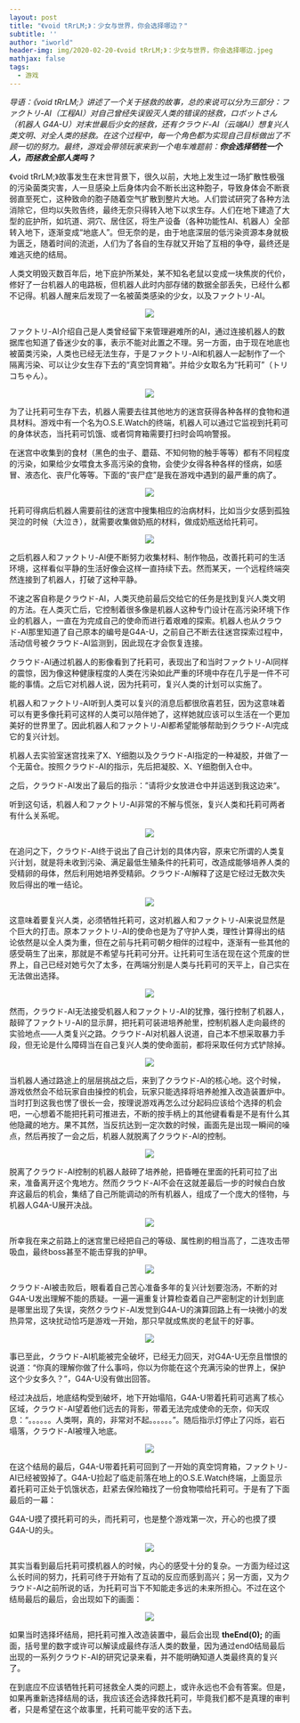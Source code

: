 ```yaml
---
layout: post
title: "《void tRrLM;》：少女与世界，你会选择哪边？"
subtitle: ''
author: "iworld"
header-img: img/2020-02-20-《void tRrLM;》：少女与世界，你会选择哪边.jpeg
mathjax: false
tags:
  - 游戏
---
```


*导语：《void tRrLM;》讲述了一个关于拯救的故事，总的来说可以分为三部分：ファクトリ-AI（工程AI）对自己曾经失误毁灭人类的错误的拯救，ロボットさん（机器人 G4A-U）对末世最后少女的拯救，还有クラウド-AI（云端AI）想复兴人类文明、对全人类的拯救。在这个过程中，每一个角色都为实现自己目标做出了不顾一切的努力。最终，游戏会带领玩家来到一个电车难题前：**你会选择牺牲一个人，而拯救全部人类吗？***

《void tRrLM;》故事发生在末世背景下，很久以前，大地上发生过一场扩散性极强的污染菌类灾害，人一旦感染上后身体内会不断长出这种胞子，导致身体会不断衰弱直至死亡，这种致命的胞子随着空气扩散到整片大地。人们尝试研究了各种方法消除它，但均以失败告终，最终无奈只得转入地下以求生存。人们在地下建造了大型的庇护所，如坑道、洞穴、居住区，将生产设备（各种功能性AI、机器人）全部转入地下，逐渐变成“地底人”。但无奈的是，由于地底深层的低污染资源本身就极为匮乏，随着时间的流逝，人们为了各自的生存就又开始了互相的争夺，最终还是难逃灭绝的结局。

人类文明毁灭数百年后，地下庇护所某处，某不知名老鼠以变成一块焦炭的代价，修好了一台机器人的电路板，但机器人此时内部存储的数据全部丢失，已经什么都不记得。机器人醒来后发现了一名被菌类感染的少女，以及ファクトリ-AI。

<div align="center"><img src="https://res.cloudinary.com/dzu6x6nqi/image/upload/v1582279483/iblog/void%20tRrLM/2020020410522700-EDAD01278B1EC38926E121C93CA53229.jpg"></div>

ファクトリ-AI介绍自己是人类曾经留下来管理避难所的AI，通过连接机器人的数据库也知道了昏迷少女的事，表示不能对此置之不理。另一方面，由于现在地底也被菌类污染，人类也已经无法生存，于是ファクトリ-AI和机器人一起制作了一个隔离污染、可以让少女生存下去的“真空饲育箱”。并给少女取名为“托莉可”（トリコちゃん）。

<div align="center"><img src="https://res.cloudinary.com/dzu6x6nqi/image/upload/v1582279729/iblog/void%20tRrLM/2020020410585700-EDAD01278B1EC38926E121C93CA53229.jpg"></div>

为了让托莉可生存下去，机器人需要去往其他地方的迷宫获得各种各样的食物和道具材料。游戏中有一个名为O.S.E.Watch的终端，机器人可以通过它监视到托莉可的身体状态，当托莉可饥饿、或者饲育箱需要打扫时会鸣响警报。

在迷宫中收集到的食材（黑色的虫子、蘑菇、不知何物的触手等等）都有不同程度的污染，如果给少女喂食太多高污染的食物，会使少女得各种各样的怪病，如感冒、液态化、丧尸化等等。下面的“丧尸症”是我在游戏中遇到的最严重的病了。

<div align="center"><img src="https://res.cloudinary.com/dzu6x6nqi/image/upload/v1582283105/iblog/void%20tRrLM/2020021109531200-EDAD01278B1EC38926E121C93CA53229.jpg">
</div>

托莉可得病后机器人需要前往的迷宫中搜集相应的治病材料，比如当少女感到孤独哭泣的时候（大泣き），就需要收集做奶瓶的材料，做成奶瓶送给托莉可。

<div align="center">
  <img src="https://tva1.sinaimg.cn/large/0082zybply1gc4fhr15plg30zk0k0x72.gif">
</div>

之后机器人和ファクトリ-AI便不断努力收集材料、制作物品，改善托莉可的生活环境，这样看似平静的生活好像会这样一直持续下去。然而某天，一个远程终端突然连接到了机器人，打破了这种平静。

不速之客自称是クラウド-AI，人类灭绝前最后交给它的任务是找到复兴人类文明的方法。在人类灭亡后，它控制着很多像是机器人这种专门设计在高污染环境下作业的机器人，一直在为完成自己的使命而进行着艰难的探索。机器人也从クラウド-AI那里知道了自己原本的编号是G4A-U，之前自己不断去往迷宫探索过程中，活动信号被クラウド-AI监测到，因此现在才会恢复连接。

クラウド-AI通过机器人的影像看到了托莉可，表现出了和当时ファクトリ-AI同样的震惊，因为像这种健康程度的人类在污染如此严重的环境中存在几乎是一件不可能的事情。之后它对机器人说，因为托莉可，复兴人类的计划可以实施了。

机器人和ファクトリ-AI听到人类可以复兴的消息后都很欣喜若狂，因为这意味着可以有更多像托莉可这样的人类可以陪伴她了，这样她就应该可以生活在一个更加美好的世界里了。因此机器人和ファクトリ-AI都希望能够帮助到クラウド-AI完成它的复兴计划。

机器人去实验室迷宫找来了X、Y细胞以及クラウド-AI指定的一种凝胶，并做了一个无菌仓。按照クラウド-AI的指示，先后把凝胶、X、Y细胞倒入仓中。

之后，クラウド-AI发出了最后的指示：”请将少女放进仓中并运送到我这边来“。

听到这句话，机器人和ファクトリ-AI非常的不解与慌张，复兴人类和托莉可两者有什么关系呢。

<div align="center"><img src="https://tva1.sinaimg.cn/large/0082zybply1gc4h5vgbnsj30zk0k07a7.jpg"></div>

在追问之下，クラウド-AI终于说出了自己计划的具体内容，原来它所谓的人类复兴计划，就是将未收到污染、满足最低生殖条件的托莉可，改造成能够培养人类的受精卵的母体，然后利用她培养受精卵。クラウド-AI解释了这是它经过无数次失败后得出的唯一结论。

<div align="center"><img src="https://tva1.sinaimg.cn/large/0082zybply1gc4hh1t9ckj30zk0k07aa.jpg"></div>

这意味着要复兴人类，必须牺牲托莉可，这对机器人和ファクトリ-AI来说显然是个巨大的打击。原本ファクトリ-AI的使命也是为了守护人类，理性计算得出的结论依然是以全人类为重，但在之前与托莉可朝夕相伴的过程中，逐渐有一些其他的感受萌生了出来，那就是不希望与托莉可分开。让托莉可生活在现在这个荒废的世界上，自己已经对她亏欠了太多，在两端分别是人类与托莉可的天平上，自己实在无法做出选择。

<div align="center"><img src="https://tva1.sinaimg.cn/large/0082zybply1gc4hli4nn6j30zk0k00wh.jpg"></div>

然而，クラウド-AI无法接受机器人和ファクトリ-AI的犹豫，强行控制了机器人，敲碎了ファクトリ-AI的显示屏，把托莉可装进培养舱里，控制机器人走向最终的实验地点——人类复兴之路。クラウド-AI对机器人说道，自己本不想采取暴力手段，但无论是什么障碍当在自己复兴人类的使命面前，都将采取任何方式铲除掉。

<div align="center"><img src="https://tva1.sinaimg.cn/large/0082zybply1gc4ilpdawvj30zk0k0dlg.jpg"></div>

当机器人通过路途上的层层挑战之后，来到了クラウド-AI的核心地。这个时候，游戏依然会不给玩家自由操控的机会，玩家只能选择将培养舱推入改造装置炉中。当时打到这我也愣了很长一会，按理说游戏再怎么过分起码应该给个选择的机会吧，一心想着不能把托莉可推进去，不断的按手柄上的其他键看看是不是有什么其他隐藏的地方。果不其然，当反抗达到一定次数的时候，画面先是出现一瞬间的噪点，然后再按了一会之后，机器人就脱离了クラウド-AI的控制。

<div align="center"><img src="https://tva1.sinaimg.cn/large/0082zybply1gc4inbjxq8j30zk0k0gqo.jpg"></div>

脱离了クラウド-AI控制的机器人敲碎了培养舱，把昏睡在里面的托莉可拉了出来，准备离开这个鬼地方。然而クラウド-AI不会在这就差最后一步的时候白白放弃这最后的机会，集结了自己所能调动的所有机器人，组成了一个庞大的怪物，与机器人G4A-U展开决战。

<div align="center"><img src="https://tva1.sinaimg.cn/large/0082zybply1gc4ix6zg0qj30zk0k0dhq.jpg"></div>

所幸我在来之前路上的迷宫里已经把自己的等级、属性刷的相当高了，二连攻击带吸血，最终boss甚至不能击穿我的护甲。

<div align="center">
  <img src="http://q62914x3k.bkt.clouddn.com/2020021123283800-EDAD01278B1EC38926E121C93CA53229.gif?e=1582311404&token=uZlPbuf8HiVLQYQ7KxXOZO23IuOu45T31ZMGr2qr:oEYyHFFwt8ELDa53aAF0nRwCmlg="></div>

クラウド-AI被击败后，眼看着自己苦心准备多年的复兴计划要泡汤，不断的对G4A-U发出理解不能的质疑。一遍一遍重复计算检查着自己严密制定的计划到底是哪里出现了失误，突然クラウド-AI发觉到G4A-U的演算回路上有一块微小的发热异常，这块扰动恰巧是游戏一开始，那只早就成焦炭的老鼠干的好事。

<div align="center"><img src="https://tva1.sinaimg.cn/large/0082zybply1gc4jcka6mvj30zk0k0tas.jpg"></div>

事已至此，クラウド-AI机能被完全破坏，已经无力回天，对G4A-U无奈且憎恨的说道：“你真的理解你做了什么事吗，你以为你能在这个充满污染的世界上，保护这个少女多久？”，G4A-U没有做出回答。

经过决战后，地底结构受到破坏，地下开始塌陷，G4A-U带着托莉可逃离了核心区域，クラウド-AI望着他们远去的背影，带着无法完成使命的无奈，仰天叹息：“。。。。。。人类啊，真的，非常对不起。。。。。。”。随后指示灯停止了闪烁，岩石塌落，クラウド-AI被埋入地底。

<div align="center"><img src="https://tva1.sinaimg.cn/large/0082zybply1gc4jnpwu98j30zk0k0wgg.jpg"></div>

在这个结局的最后，G4A-U带着托莉可回到了一开始的真空饲育箱，ファクトリ-AI已经被毁掉了。G4A-U捡起了临走前落在地上的O.S.E.Watch终端，上面显示着托莉可正处于饥饿状态，赶紧去保险箱找了一份食物喂给托莉可。于是有了下面最后的一幕：

​	G4A-U摸了摸托莉可的头，而托莉可，也是整个游戏第一次，开心的也摸了摸G4A-U的头。

<div align="center"><img src="http://q62914x3k.bkt.clouddn.com/2020021123404000-EDAD01278B1EC38926E121C93CA53229.gif?e=1582308009&token=uZlPbuf8HiVLQYQ7KxXOZO23IuOu45T31ZMGr2qr:e5pB9no0VMIUOHyIb71Pk5P_9cE="></div>

其实当看到最后托莉可摸机器人的时候，内心的感受十分的复杂。一方面为经过这么长时间的努力，托莉可终于开始有了互动的反应而感到高兴；另一方面，又为クラウド-AI之前所说的话，为托莉可当下不知能走多远的未来所担心。不过在这个结局最后的最后，会出现如下的画面：

<div align="center"><img src="https://tva1.sinaimg.cn/large/0082zybply1gc4kpyeu73j30zk0k074c.jpg"></div>

如果当时选择坏结局，把托莉可推入改造装置中，最后会出现 **theEnd(0);** 的画面，括号里的数字或许可以解读成最终存活人类的数量，因为通过end0结局最后出现的一系列クラウド-AI的研究记录来看，并不能明确知道人类最终真的复兴了。

在到底应不应该牺牲托莉可拯救全人类的问题上，或许永远也不会有答案。但是，如果再重新选择结局的话，我应该还会选择救托莉可，毕竟我们都不是真理的审判者，只是希望在这个故事里，托莉可能平安的活下去。